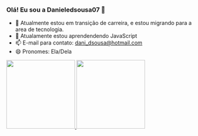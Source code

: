 ### Olá! Eu sou a Danieledsousa07 👋

- 🔭 Atualmente estou em transição de carreira, e estou migrando para a area de tecnologia.
- 🌱 Atualamente estou aprendendendo JavaScript
- 📫 E-mail para contato: dani_dsousa@hotmail.com
- 😄 Pronomes: Ela/Dela


<div>
  <a href="https://beacons.ai/Danieledsousa07">
  <img height="180em" src= "https://github-redme-status.verce1.app/api?    username=Danieledsousa07&show_icons=false&theme=dracula&include_all_commits=true&count_private=true"/>
  <img height = "180em" src= "https://github-redme-status.verce1.app/api/tpo-langs/?username=Danieledsousa07&layout=compact&langs_count=16&theme=dracula"/>
</div>
